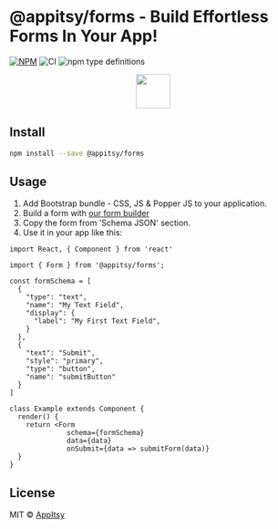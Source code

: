 # @appitsy/forms - Build Effortless Forms In Your App!
[![NPM](https://img.shields.io/npm/v/@appitsy/forms)](https://www.npmjs.com/package/@appitsy/forms)
![CI](https://github.com/appitsy/forms/workflows/CI/badge.svg)
![npm type definitions](https://img.shields.io/npm/types/@appitsy/forms)

<p align="center"><img height="60" src="https://github.com/appitsy/forms/blob/main/logo.ico?raw=true" /></p>


## Install

```bash
npm install --save @appitsy/forms
```

## Usage

1. Add Bootstrap bundle - CSS, JS & Popper JS to your application.
2. Build a form with [our form builder](https://appitsy.com/form-builder/)
3. Copy the form from 'Schema JSON' section.
4. Use it in your app like this:

```tsx
import React, { Component } from 'react'

import { Form } from '@appitsy/forms';

const formSchema = [
  {
    "type": "text",
    "name": "My Text Field",
    "display": {
      "label": "My First Text Field",
    }
  },
  {
    "text": "Submit",
    "style": "primary",
    "type": "button",
    "name": "submitButton"
  }
]

class Example extends Component {
  render() {
    return <Form
              schema={formSchema}
              data={data}
              onSubmit={data => submitForm(data)}
  }
}
```

## License

MIT © [AppItsy](https://github.com/appitsy)

